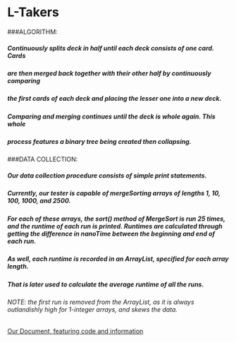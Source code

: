 # L-Takers

###ALGORITHM:
#####  Continuously splits deck in half until each deck consists of one card. Cards
#####  are then merged back together with their other half by continuously comparing 
#####  the first cards of each deck and placing the lesser one into a new deck. 
#####  Comparing and merging continues until the deck is whole again. This whole 
#####  process features a binary tree being created then collapsing.

###DATA COLLECTION:
#####  Our data collection procedure consists of simple print statements.
#####  Currently, our tester is capable of mergeSorting arrays of lengths 1, 10, 100, 1000, and 2500.
#####  For each of these arrays, the sort() method of MergeSort is run 25 times, and the runtime of each run is printed. Runtimes are calculated through getting the difference in nanoTime between the beginning and end of each run.
#####  As well, each runtime is recorded in an ArrayList, specified for each array length.
#####  That is later used to calculate the average runtime of all the runs.
######  NOTE: the first run is removed from the ArrayList, as it is always outlandishly high for 1-integer arrays, and skews the data.

[Our Document, featuring code and information](https://docs.google.com/document/d/1wIJXsaQ4wn_kGQjuXBwVBvSov1giM5r_neP6kGksXmI/pub)
